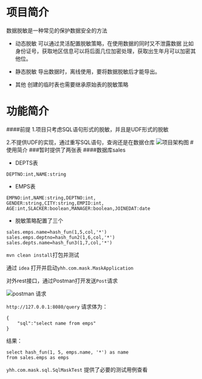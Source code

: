 # 项目简介
数据脱敏是一种常见的保护数据安全的方法
- 动态脱敏
可以通过灵活配置脱敏策略，在使用数据的同时又不泄露数据
比如身份证号，获取地区信息可以将后面几位加密处理，获取出生年月可以加密其他位。
- 静态脱敏
导出数据时，离线使用，要将数据脱敏后才能导出。

- 其他
创建的临时表也需要继承原始表的脱敏策略

# 功能简介
####前提
1.项目只考虑SQL语句形式的脱敏，并且是UDF形式的脱敏

2.不提供UDF的实现，通过重写SQL语句，查询还是在数据仓库
![项目架构图](https://github.com/xylou/sqlMask/blob/master/doc/postman%20request.jpg)
#使用简介
###暂时提供了两张表
####数据库sales
- DEPTS表
```
DEPTNO:int,NAME:string
```
- EMPS表
```
EMPNO:int,NAME:string,DEPTNO:int,
GENDER:string,CITY:string,EMPID:int,
AGE:int,SLACKER:boolean,MANAGER:boolean,JOINEDAT:date
```

- 脱敏策略配置了三个
```
sales.emps.name=hash_fun(1,5,col,'*')
sales.emps.deptno=hash_fun2(1,6,col,'*')
sales.depts.name=hash_fun3(1,7,col,'*')
```

`mvn clean install`打包并测试

通过 `idea` 
打开并启动`yhh.com.mask.MaskApplication`

对外rest接口，通过Postman打开发送`Post`请求

![postman 请求](https://github.com/xylou/sqlMask/blob/master/doc/%E9%A1%B9%E7%9B%AE%E6%9E%B6%E6%9E%84%E5%9B%BE.png)

`http://127.0.0.1:8080/query`
请求体为：
```
{
    "sql":"select name from emps"
}
```

结果：
```
select hash_fun(1, 5, emps.name, '*') as name
from sales.emps as emps
```

`yhh.com.mask.sql.SqlMaskTest` 提供了必要的测试用例查看

